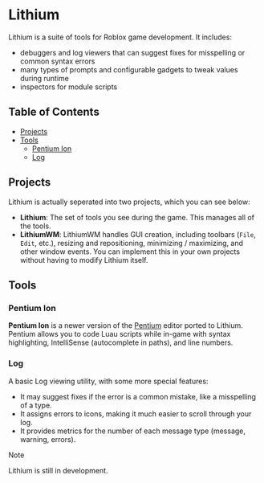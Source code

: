 # Lithium
Lithium is a suite of tools for Roblox game development. It includes: 
- debuggers and log viewers that can suggest fixes for misspelling or common syntax errors
- many types of prompts and configurable gadgets to tweak values during runtime
- inspectors for module scripts

## Table of Contents
- [Projects](#projects)
- [Tools](#tools)
    - [Pentium Ion](#pentium-ion)
    - [Log](#log)

## Projects
Lithium is actually seperated into two projects, which you can see below:
- **Lithium**: The set of tools you see during the game. This manages all of the tools.
- **LithiumWM**: LithiumWM handles GUI creation, including toolbars (`File`, `Edit`, etc.), resizing and repositioning, minimizing / maximizing, and other window events. You can implement this in your own projects without having to modify Lithium itself.

## Tools
### Pentium Ion
**Pentium Ion** is a newer version of the [Pentium](https://github.com/sirkingbinx/Pentium) editor ported to Lithium. Pentium allows you to code Luau scripts while in-game with syntax highlighting, IntelliSense (autocomplete in paths), and line numbers.

### Log
A basic Log viewing utility, with some more special features:
- It may suggest fixes if the error is a common mistake, like a misspelling of a type.
- It assigns errors to icons, making it much easier to scroll through your log.
- It provides metrics for the number of each message type (message, warning, errors).

> [!NOTE]
> Lithium is still in development.
